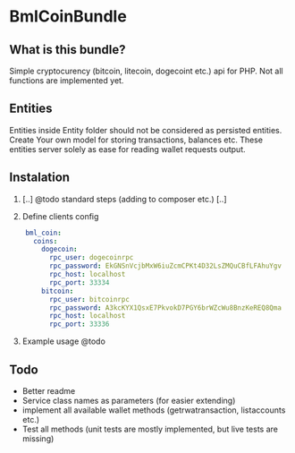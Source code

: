 BmlCoinBundle
=============

What is this bundle?
--------------------
Simple cryptocurency (bitcoin, litecoin, dogecoint etc.) api for PHP.
Not all functions are implemented yet.

Entities
--------
Entities inside Entity folder should not be considered as persisted entities.
Create Your own model for storing transactions, balances etc.
These entities server solely as ease for reading wallet requests output.

Instalation
-----------

1. [..] @todo standard steps (adding to composer etc.) [..]

2. Define clients config
```YAML
    bml_coin:
      coins:
        dogecoin:
          rpc_user: dogecoinrpc
          rpc_password: EkGNSnVcjbMxW6iuZcmCPKt4D32LsZMQuCBfLFAhuYgv
          rpc_host: localhost
          rpc_port: 33334
        bitcoin:
          rpc_user: bitcoinrpc
          rpc_password: A3kcKYX1QsxE7PkvokD7PGY6brWZcWu8BnzKeREQ8Qma
          rpc_host: localhost
          rpc_port: 33336
```

3. Example usage @todo

Todo
----
* Better readme
* Service class names as parameters (for easier extending)
* implement all available wallet methods (getrwatransaction, listaccounts etc.)
* Test all methods (unit tests are mostly implemented, but live tests are missing)
